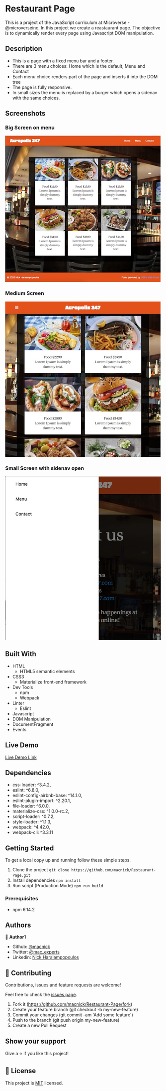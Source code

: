 # Restaurant Page

This is a project of the JavaScript curriculum at Microverse - @microverseinc.
In this project we create a reastaurant page. The objective is to dynamically render every page using Javascript DOM manipulation.

## Description
- This is a page with a fixed menu bar and a footer. 
- There are 3 menu choices: Home which is the default, Menu and Contact
- Each menu choice renders part of the page and inserts it into the DOM tree
- The page is fully responsive.
- In small sizes the menu is replaced by a burger which opens a sidenav with the same choices.

## Screenshots

### Big Screen on menu
<img src="dist/img/big.jpg" alt="Big screen on menu" >

### Medium Screen
<img src="dist/img/medium.jpg" alt="Medium screen on menu" >

### Small Screen with sidenav open
<img src="dist/img/smallwsidnav.jpg" alt="Small screen on contact with sidenav open">

## Built With

- HTML
  - HTML5 semantic elements
- CSS3
  - Materialize front-end framework 
- Dev Tools
  - npm
  - Webpack
- Linter
  - Eslint
- Javascript
- DOM Manipulation
- DocumentFragment
- Events

## Live Demo

[Live Demo Link](https://#)

## Dependencies

- css-loader: ^3.4.2,
- eslint: ^6.8.0,
- eslint-config-airbnb-base: ^14.1.0,
- eslint-plugin-import: ^2.20.1,
- file-loader: ^6.0.0,
- materialize-css: ^1.0.0-rc.2,
- script-loader: ^0.7.2,
- style-loader: ^1.1.3,
- webpack: ^4.42.0,
- webpack-cli: ^3.3.11

## Getting Started

To get a local copy up and running follow these simple steps.

1. Clone the project 
``` git clone https://github.com/macnick/Restaurant-Page.git ```
2. Install dependencies ``` npm install ```
3. Run script (Production Mode) ``` npm run build ```

### Prerequisites

- npm 6.14.2

## Authors

👤 **Author1**

- Github: [@macnick](https://github.com/macnick)
- Twitter: [@mac_experts](https://twitter.com/mac_experts)
- Linkedin: [Nick Haralampopoulos](https://www.linkedin.com/in/nick-haralampopoulos-26a55412a/)
## 🤝 Contributing

Contributions, issues and feature requests are welcome!

Feel free to check the [issues page](https://github.com/macnick/Restaurant-Page/issues).


1. Fork it (https://github.com/macnick/Restaurant-Page/fork)
2. Create your feature branch (git checkout -b my-new-feature)
3. Commit your changes (git commit -am 'Add some feature')
4. Push to the branch (git push origin my-new-feature)
5. Create a new Pull Request

## Show your support

Give a ⭐️ if you like this project!

## 📝 License

This project is [MIT](lic.url) licensed.
